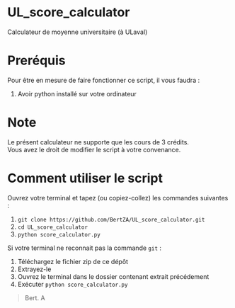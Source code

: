 # UL_score_calculator
Calculateur de moyenne universitaire (à ULaval)  

# Preréquis
Pour être en mesure de faire fonctionner ce script, il vous faudra :
1. Avoir python installé sur votre ordinateur

# Note  
Le présent calculateur ne supporte que les cours de 3 crédits.  
Vous avez le droit de modifier le script à votre convenance.

# Comment utiliser le script
Ouvrez votre terminal et tapez (ou copiez-collez) les commandes suivantes :
1. `git clone https://github.com/BertZA/UL_score_calculator.git`
2. `cd UL_score_calculator`
3. `python score_calculator.py`

Si votre terminal ne reconnait pas la commande `git` :
1. Téléchargez le fichier zip de ce dépôt
2. Extrayez-le
3. Ouvrez le terminal dans le dossier contenant extrait précédement
4. Exécuter `python score_calculator.py`


>Bert. A
